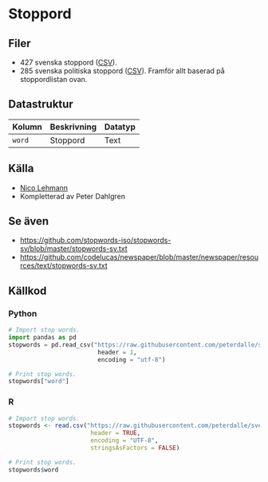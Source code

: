# Stoppord

## Filer

- 427 svenska stoppord ([CSV](stoppord.csv)).
- 285 svenska politiska stoppord ([CSV](stoppord-politik.csv)). Framför allt baserad på stoppordlistan ovan.

## Datastruktur

Kolumn | Beskrivning | Datatyp
:------- | :----------  | :----------
`word` | Stoppord | Text


## Källa

- [Nico Lehmann](https://github.com/ekorn/Keywords/tree/master/stopwords)
- Kompletterad av Peter Dahlgren

## Se även

- https://github.com/stopwords-iso/stopwords-sv/blob/master/stopwords-sv.txt
- https://github.com/codelucas/newspaper/blob/master/newspaper/resources/text/stopwords-sv.txt

## Källkod

### Python

```py
# Import stop words.
import pandas as pd
stopwords = pd.read_csv("https://raw.githubusercontent.com/peterdalle/svensktext/master/stoppord/stoppord.csv",
                         header = 1,
                         encoding = "utf-8")

# Print stop words.
stopwords["word"]
```

### R

```r
# Import stop words.
stopwords <- read.csv("https://raw.githubusercontent.com/peterdalle/svensktext/master/stoppord/stoppord.csv", 
                       header = TRUE, 
                       encoding = "UTF-8",
                       stringsAsFactors = FALSE)

# Print stop words.
stopwords$word
```
